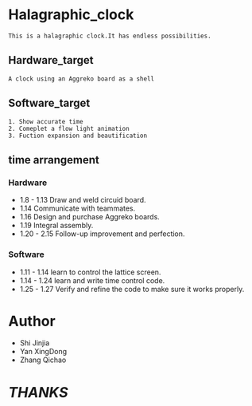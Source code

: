 # Halagraphic_clock
`This is a halagraphic clock.It has endless possibilities.`
## Hardware_target
    A clock using an Aggreko board as a shell
## Software_target
    1. Show accurate time
    2. Comeplet a flow light animation
    3. Fuction expansion and beautification
## time arrangement
### Hardware
* 1.8  - 1.13 Draw and weld circuid board.
* 1.14 Communicate with teammates.
* 1.16 Design and purchase Aggreko boards.
* 1.19 Integral assembly.
* 1.20 - 2.15 Follow-up improvement and perfection.
### Software
* 1.11 - 1.14 learn to control the lattice screen.
* 1.14 - 1.24 learn and write time control code.
* 1.25 - 1.27 Verify and refine the code to make sure it works properly.
# Author
* Shi Jinjia
* Yan XingDong
* Zhang Qichao
# ***THANKS***

